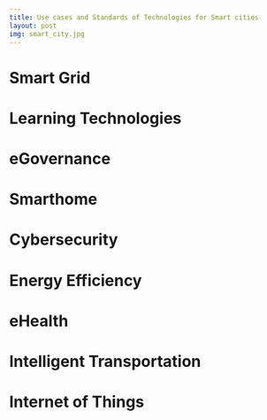 ```yaml
---
title: Use cases and Standards of Technologies for Smart cities
layout: post
img: smart_city.jpg
---
```


# Smart Grid
# Learning Technologies
# eGovernance
# Smarthome
# Cybersecurity
# Energy Efficiency
# eHealth
# Intelligent Transportation
# Internet of Things
